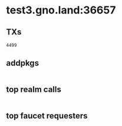 # test3.gno.land:36657

## TXs
```
4499
```

## addpkgs
```
```

## top realm calls
```
```

## top faucet requesters
```
```

